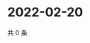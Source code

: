 # 2022-02-20

共 0 条

<!-- BEGIN WEIBO -->
<!-- 最后更新时间 Sun Feb 20 2022 22:13:13 GMT+0800 (China Standard Time) -->

<!-- END WEIBO -->

